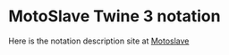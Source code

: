 # MotoSlave Twine 3 notation

Here is the notation description site at [Motoslave](https://www.motoslave.net/tweego/docs/#twee-notation-tweev3)